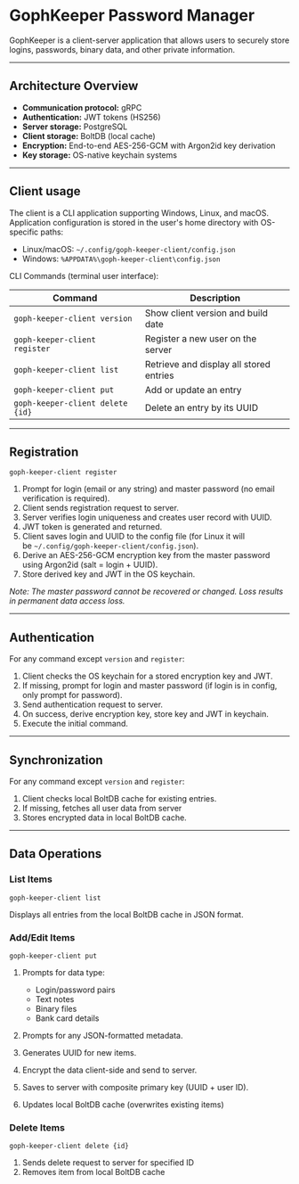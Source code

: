 # GophKeeper Password Manager

GophKeeper is a client-server application that allows users to securely store logins, passwords, binary data, and other private information.

---

## Architecture Overview

* **Communication protocol:** gRPC
* **Authentication:** JWT tokens (HS256)
* **Server storage:** PostgreSQL
* **Client storage:** BoltDB (local cache)
* **Encryption:** End-to-end AES-256-GCM with Argon2id key derivation
* **Key storage:** OS-native keychain systems

---

## Client usage

The client is a CLI application supporting Windows, Linux, and macOS. Application configuration is stored in the user's home directory with OS-specific paths:

* Linux/macOS: `~/.config/goph-keeper-client/config.json`
* Windows: `%APPDATA%\goph-keeper-client\config.json`

CLI Commands (terminal user interface):

| Command                          | Description                             |
| -------------------------------- | --------------------------------------- |
| `goph-keeper-client version`     | Show client version and build date      |
| `goph-keeper-client register`    | Register a new user on the server       |
| `goph-keeper-client list`        | Retrieve and display all stored entries |
| `goph-keeper-client put`         | Add or update an entry                  |
| `goph-keeper-client delete {id}` | Delete an entry by its UUID             |

---

## Registration

```shell
goph-keeper-client register
```

1. Prompt for login (email or any string) and master password (no email verification is required).
2. Client sends registration request to server.
3. Server verifies login uniqueness and creates user record with UUID.
4. JWT token is generated and returned.
5. Client saves login and UUID to the config file (for Linux it will be `~/.config/goph-keeper-client/config.json`).
6. Derive an AES-256-GCM encryption key from the master password using Argon2id (salt = login + UUID).
7. Store derived key and JWT in the OS keychain.

*Note: The master password cannot be recovered or changed. Loss results in permanent data access loss.*

---

## Authentication

For any command except `version` and `register`:

1. Client checks the OS keychain for a stored encryption key and JWT.
2. If missing, prompt for login and master password (if login is in config, only prompt for password).
3. Send authentication request to server.
4. On success, derive encryption key, store key and JWT in keychain.
5. Execute the initial command.

---

## Synchronization

For any command except `version` and `register`:

1. Client checks local BoltDB cache for existing entries.
2. If missing, fetches all user data from server
3. Stores encrypted data in local BoltDB cache.

---

## Data Operations

### List Items

```shell
goph-keeper-client list
```

Displays all entries from the local BoltDB cache in JSON format.

### Add/Edit Items

```shell
goph-keeper-client put
```

1. Prompts for data type:

   * Login/password pairs
   * Text notes
   * Binary files
   * Bank card details
2. Prompts for any JSON-formatted metadata.
3. Generates UUID for new items.
4. Encrypt the data client-side and send to server.
5. Saves to server with composite primary key (UUID + user ID).
6. Updates local BoltDB cache (overwrites existing items)

### Delete Items

```shell
goph-keeper-client delete {id}
```

1. Sends delete request to server for specified ID
2. Removes item from local BoltDB cache

